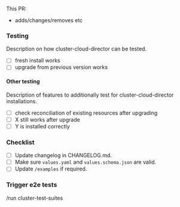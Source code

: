 <!--
Not all PRs will require all tests to be carried out. Delete where appropriate.
-->

<!--
MODIFY THIS AFTER your new app repo is in https://github.com/giantswarm/github
@team-halo-engineers will be automatically requested for review once
this PR has been submitted. (But not for drafts)
-->

This PR:

- adds/changes/removes etc

### Testing

Description on how cluster-cloud-director can be tested.

- [ ] fresh install works
- [ ] upgrade from previous version works

#### Other testing

Description of features to additionally test for cluster-cloud-director installations.

- [ ] check reconciliation of existing resources after upgrading
- [ ] X still works after upgrade
- [ ] Y is installed correctly

<!--
Changelog must always be updated.
-->

### Checklist

- [ ] Update changelog in CHANGELOG.md.
- [ ] Make sure `values.yaml` and `values.schema.json` are valid.
- [ ] Update `/examples` if required.

### Trigger e2e tests

<!--
We currently have one pipeline that tests both cluster creation and cluster upgrades. You can trigger this pipeline by writing this commands in a pull request comment or description
- `/run cluster-test-suites`
If for some reason you want to skip the e2e tests, remove the following line.

Note: Tests are not automatically executed when creating a draft PR
If you do want to trigger the tests while still in draft then please add a comment with the trigger.

Full docs and all optional params can be found at: https://github.com/giantswarm/cluster-test-suites#%EF%B8%8F-running-tests-in-ci
-->

/run cluster-test-suites
